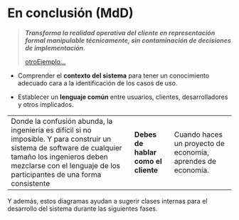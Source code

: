# En conclusión (MdD)

> ***Transforma la realidad operativa del cliente en representación formal manipulable técnicamente, sin contaminación de decisiones de implementación.***
>
> [otroEjemplo...](https://github.com/mmasias/Klondike/tree/main/mdd)

- Comprender el **contexto del sistema** para tener un conocimiento adecuado cara a la identificación de los casos de uso.

- Establecer un **lenguaje común** entre usuarios, clientes, desarrolladores y otros implicados.

||||
|-|-|-|
|Donde la confusión abunda, la ingeniería es difícil si no imposible. Y para construir un sistema de software de cualquier tamaño los ingenieros deben mezclarse con el lenguaje de los participantes de una forma consistente|**Debes de hablar como el cliente**|Cuando haces un proyecto de economía, aprendes de economía.|

Y además, estos diagramas ayudan a sugerir clases internas para el desarrollo del sistema durante las siguientes fases.
